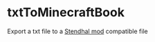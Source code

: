 # txtToMinecraftBook
Export a txt file to a [Stendhal mod](https://modrinth.com/mod/stendhal) compatible file
